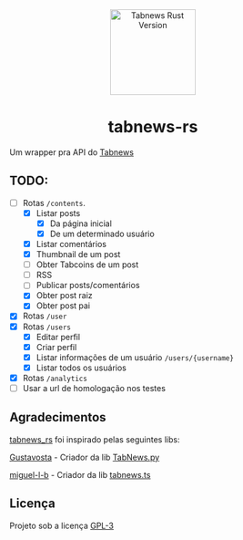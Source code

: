 <div align="center">
<img src="https://user-images.githubusercontent.com/94945604/209778095-4f7be4fa-df2f-4e4c-8fa1-043a5473cc8e.png" width="150px" alt="Tabnews Rust Version" />
<h1>tabnews-rs</h1>
</div>

Um wrapper pra API do [Tabnews](https://www.tabnews.com.br)

## TODO:

- [ ] Rotas `/contents`.
  - [x] Listar posts
    - [x] Da página inicial
    - [x] De um determinado usuário
  - [x] Listar comentários
  - [x] Thumbnail de um post
  - [ ] Obter Tabcoins de um post
  - [ ] RSS
  - [ ] Publicar posts/comentários
  - [x] Obter post raiz
  - [x] Obter post pai
- [x] Rotas `/user`
- [x] Rotas `/users`
  - [x] Editar perfil
  - [x] Criar perfil
  - [x] Listar informações de um usuário `/users/{username}`
  - [x] Listar todos os usuários
- [x] Rotas `/analytics`
- [ ] Usar a url de homologação nos testes

## Agradecimentos

[tabnews_rs](https://github.com/fadiinho/tabnews_rs) foi inspirado pelas seguintes libs:

[Gustavosta](https://github.com/Gustavosta) - Criador da lib [TabNews.py](https://github.com/Gustavosta/TabNews.py)

[miguel-l-b](https://github.com/miguel-l-b) - Criador da lib [tabnews.ts](https://github.com/miguel-l-b/tabnews.ts)

## Licença

Projeto sob a licença [GPL-3](https://github.com/fadiinho/tabnews_rs/tree/main/LICENSE)

